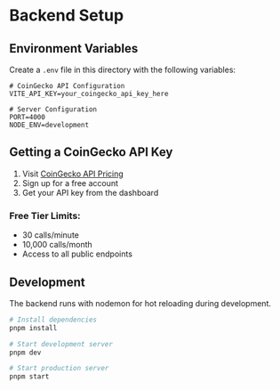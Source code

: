 # Backend Setup

## Environment Variables

Create a `.env` file in this directory with the following variables:

```env
# CoinGecko API Configuration
VITE_API_KEY=your_coingecko_api_key_here

# Server Configuration
PORT=4000
NODE_ENV=development
```

## Getting a CoinGecko API Key

1. Visit [CoinGecko API Pricing](https://www.coingecko.com/en/api/pricing)
2. Sign up for a free account
3. Get your API key from the dashboard

### Free Tier Limits:
- 30 calls/minute
- 10,000 calls/month  
- Access to all public endpoints

## Development

The backend runs with nodemon for hot reloading during development.

```bash
# Install dependencies
pnpm install

# Start development server
pnpm dev

# Start production server
pnpm start
```
